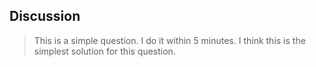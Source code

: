 ## Discussion

>This is a simple question.
>I do it within 5 minutes.
>I think this is the simplest solution for this question.